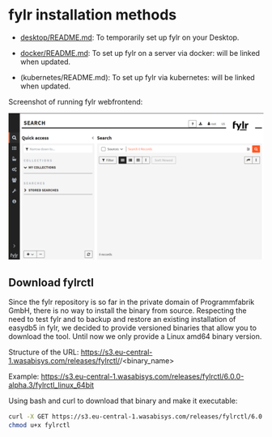 # fylr installation methods

* [desktop/README.md](desktop/README.md): To temporarily set up fylr on your Desktop.

* [docker/README.md](docker/README.md): To set up fylr on a server via docker: will be linked when updated.

* (kubernetes/README.md): To set up fylr via kubernetes: will be linked when updated.

Screenshot of running fylr webfrontend:

![](assets/fylr-preview.png)

## Download fylrctl

Since the fylr repository is so far in the private domain of Programmfabrik GmbH, there is no way to install the binary from source. Respecting the need to test fylr and to backup and restore an existing installation of easydb5 in fylr, we decided to provide versioned binaries that allow you to download the tool. Until now we only provide a Linux amd64 binary version.

Structure of the URL: https://s3.eu-central-1.wasabisys.com/releases/fylrctl/<version>/<binary_name>

Example: https://s3.eu-central-1.wasabisys.com/releases/fylrctl/6.0.0-alpha.3/fylrctl_linux_64bit

Using bash and curl to download that binary and make it executable:

```bash
curl -X GET https://s3.eu-central-1.wasabisys.com/releases/fylrctl/6.0.0-alpha.3/fylrctl_linux_64bit -o fylrctl
chmod u+x fylrctl
```
